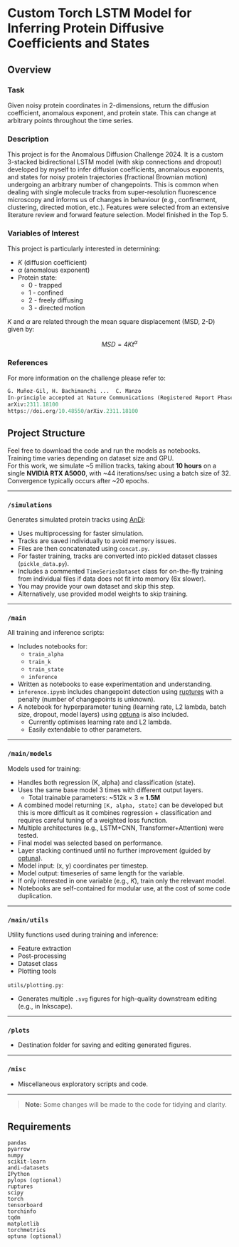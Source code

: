# Custom Torch LSTM Model for Inferring Protein Diffusive Coefficients and States

## Overview

### Task
Given noisy protein coordinates in 2-dimensions, return the diffusion coefficient, anomalous exponent, and protein state. This can change at arbitrary points throughout the time series.

### Description
This project is for the Anomalous Diffusion Challenge 2024. It is a custom 3-stacked bidirectional LSTM model (with skip connections and dropout) developed by myself to infer diffusion coefficients, anomalous exponents, and states for noisy protein trajectories (fractional Brownian motion) undergoing an arbitrary number of changepoints. This is common when dealing with single molecule tracks from super-resolution fluorescence microscopy and informs us of changes in behaviour (e.g., confinement, clustering, directed motion, etc.). Features were selected from an extensive literature review and forward feature selection. Model finished in the Top 5.

### Variables of Interest
This project is particularly interested in determining:
- $K$ (diffusion coefficient)
- $\alpha$ (anomalous exponent)
- Protein state:
  - 0 - trapped
  - 1 - confined
  - 2 - freely diffusing
  - 3 - directed motion

$K$ and $\alpha$ are related through the mean square displacement (MSD, 2-D) given by:

$$ MSD = 4Kt^\alpha $$

### References
For more information on the challenge please refer to:

```python
G. Muñoz-Gil, H. Bachimanchi ...  C. Manzo
In-principle accepted at Nature Communications (Registered Report Phase 1)
arXiv:2311.18100
https://doi.org/10.48550/arXiv.2311.18100
```

## Project Structure

Feel free to download the code and run the models as notebooks.  
Training time varies depending on dataset size and GPU.  
For this work, we simulate ~5 million tracks, taking about **10 hours** on a single **NVIDIA RTX A5000**, with ~44 iterations/sec using a batch size of 32. Convergence typically occurs after ~20 epochs.

---

### `/simulations`

Generates simulated protein tracks using [AnDi](https://github.com/AnDiChallenge/andi_datasets):
- Uses multiprocessing for faster simulation.
- Tracks are saved individually to avoid memory issues.
- Files are then concatenated using `concat.py`.
- For faster training, tracks are converted into pickled dataset classes (`pickle_data.py`).
- Includes a commented `TimeSeriesDataset` class for on-the-fly training from individual files if data does not fit into memory (6x slower).
- You may provide your own dataset and skip this step.
- Alternatively, use provided model weights to skip training.

---

### `/main`

All training and inference scripts:
- Includes notebooks for:
  - `train_alpha`
  - `train_k`
  - `train_state`
  - `inference`
- Written as notebooks to ease experimentation and understanding.
- `inference.ipynb` includes changepoint detection using [ruptures](https://github.com/deepcharles/ruptures) with a penalty (number of changepoints is unknown).
- A notebook for hyperparameter tuning (learning rate, L2 lambda, batch size, dropout, model layers) using [optuna](https://github.com/optuna/optuna) is also included.
  - Currently optimises learning rate and L2 lambda.
  - Easily extendable to other parameters.

---

### `/main/models`

Models used for training:
- Handles both regression (K, alpha) and classification (state).
- Uses the same base model 3 times with different output layers.
  - Total trainable parameters: ~512k × 3 ≈ **1.5M**
- A combined model returning `[K, alpha, state]` can be developed but this is more difficult as it combines regression + classification and requires careful tuning of a weighted loss function.
- Multiple architectures (e.g., LSTM+CNN, Transformer+Attention) were tested.
- Final model was selected based on performance.
- Layer stacking continued until no further improvement (guided by [optuna](https://github.com/optuna/optuna)).
- Model input: (x, y) coordinates per timestep.
- Model output: timeseries of same length for the variable.
- If only interested in one variable (e.g., $K$), train only the relevant model.
- Notebooks are self-contained for modular use, at the cost of some code duplication.

---

### `/main/utils`

Utility functions used during training and inference:
- Feature extraction
- Post-processing
- Dataset class
- Plotting tools

`utils/plotting.py`:
- Generates multiple `.svg` figures for high-quality downstream editing (e.g., in Inkscape).

---

### `/plots`

- Destination folder for saving and editing generated figures.

---

### `/misc`

- Miscellaneous exploratory scripts and code.

---

> **Note:** Some changes will be made to the code for tidying and clarity.


## Requirements 
```
pandas
pyarrow
numpy
scikit-learn
andi-datasets
IPython
pylops (optional)
ruptures
scipy
torch
tensorboard
torchinfo
tqdm
matplotlib
torchmetrics
optuna (optional)
```

